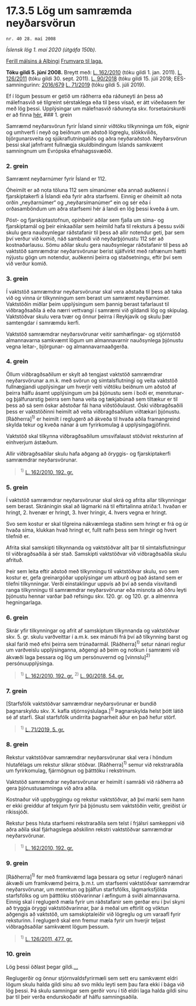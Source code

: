 # 17.3.5 Lög um samræmda neyðarsvörun

`nr. 40 28. maí 2008`

_Íslensk lög 1. maí 2020 (útgáfa 150b)._

[Ferill málsins á Alþingi](https://www.althingi.is/thingstorf/thingmalalistar-eftir-thingum/ferill/?ltg=135&mnr=191)
[Frumvarp til laga.](https://www.althingi.is/altext/135/s/0205.html)

**Tóku gildi 5. júní 2008.**
Breytt með:
[L. 162/2010](https://althingi.is/altext/stjt/2010.162.html) (tóku gildi 1. jan. 2011).
[L. 126/2011](https://althingi.is/altext/stjt/2011.126.html) (tóku gildi 30. sept. 2011).
[L. 90/2018](https://althingi.is/altext/stjt/2018.090.html) (tóku gildi 15. júlí 2018;
EES-samningurinn:
[2016/679](https://althingi.is/lagasafn/pdf/150b/i32016R0679.pdf) [L. 71/2019](https://althingi.is/altext/stjt/2019.071.html) (tóku gildi 5. júlí 2019).

Ef í lögum þessum er getið um ráðherra eða ráðuneyti án þess að málefnasvið sé tilgreint sérstaklega eða til þess vísað, er átt viðeðasem fer með lög þessi. Upplýsingar um málefnasvið ráðuneyta skv. forsetaúrskurði er að finna [hér.](2018119.md) ### 1. grein



Samræmd neyðarsvörun fyrir Ísland sinnir viðtöku tilkynninga um fólk, eignir og umhverfi í neyð og beiðnum um aðstoð lögreglu, slökkviliðs, björgunarsveita og sjúkraflutningaliðs og aðra neyðaraðstoð. Neyðarsvörun þessi skal jafnframt fullnægja skuldbindingum Íslands samkvæmt samningnum um Evrópska efnahagssvæðið.

### 2. grein



Samræmt neyðarnúmer fyrir Ísland er 112.

Óheimilt er að nota töluna 112 sem símanúmer eða annað auðkenni í fjarskiptakerfi á Íslandi eða fyrir aðra starfsemi. Einnig er óheimilt að nota orðin „neyðarnúmer“ og „neyðarsímanúmer“ ein og sér eða í orðasamböndum um aðra starfsemi hér á landi en lög þessi kveða á um.

Póst- og fjarskiptastofnun, opinberir aðilar sem fjalla um síma- og fjarskiptamál og þeir einkaaðilar sem heimild hafa til reksturs á þessu sviði skulu gera nauðsynlegar ráðstafanir til þess að allir notendur geti, þar sem því verður við komið, náð sambandi við neyðarþjónustu 112 sér að kostnaðarlausu. Sömu aðilar skulu gera nauðsynlegar ráðstafanir til þess að vaktstöð samræmdrar neyðarsvörunar berist sjálfvirkt með rafrænum hætti nýjustu gögn um notendur, auðkenni þeirra og staðsetningu, eftir því sem við verður komið.

### 3. grein



Í vaktstöð samræmdrar neyðarsvörunar skal vera aðstaða til þess að taka við og vinna úr tilkynningum sem berast um samræmt neyðarnúmer. Vaktstöðin miðlar þeim upplýsingum sem þannig berast tafarlaust til viðbragðsaðila á eða nærri vettvangi í samræmi við gildandi lög og skipulag. Vaktstöðvar skulu vera tvær og önnur þeirra í Reykjavík og skulu þær samtengdar í samræmdu kerfi.

Vaktstöð samræmdrar neyðarsvörunar veitir samhæfingar- og stjórnstöð almannavarna samkvæmt lögum um almannavarnir nauðsynlega þjónustu vegna leitar-, björgunar- og almannavarnaaðgerða.

### 4. grein



Öllum viðbragðsaðilum er skylt að tengjast vaktstöð samræmdrar neyðarsvörunar a.m.k. með svörun og símtalsflutningi og veita vaktstöð fullnægjandi upplýsingar um hverjir veiti viðtöku beiðnum um aðstoð af þeirra hálfu ásamt upplýsingum um þá þjónustu sem í boði er, menntunar- og þjálfunarstig þeirra sem hana veita og tækjabúnað sem tiltækur er til þess að sá sem óskar aðstoðar fái hana viðstöðulaust. Óski viðbragðsaðili þess er vaktstöðinni heimilt að veita viðbragðsaðilum víðtækari þjónustu. [Ráðherra]<sup>1)</sup> er heimilt í reglugerð að ákveða til hvaða aðila framangreind skylda tekur og kveða nánar á um fyrirkomulag á upplýsingagjöfinni.

Vaktstöð skal tilkynna viðbragðsaðilum umsvifalaust stöðvist reksturinn af einhverjum ástæðum.

Allir viðbragðsaðilar skulu hafa aðgang að öryggis- og fjarskiptakerfi samræmdrar neyðarsvörunar.

> <sup>1)</sup> [L. 162/2010, 192. gr.](https://althingi.is/altext/stjt/2010.162.html)

### 5. grein



Í vaktstöð samræmdrar neyðarsvörunar skal skrá og afrita allar tilkynningar sem berast. Skráningin skal að lágmarki ná til eftirtalinna atriða:1. hvaðan er hringt,
2. hvenær er hringt,
3. hver hringir,
4. hvers vegna er hringt.

Svo sem kostur er skal tilgreina nákvæmlega staðinn sem hringt er frá og úr hvaða síma, klukkan hvað hringt er, fullt nafn þess sem hringir og hvert tilefnið er.

Afrita skal samskipti tilkynnanda og vaktstöðvar allt þar til símtalsflutningur til viðbragðsaðila á sér stað. Samskipti vaktstöðvar við viðbragðsaðila skulu afrituð.

Þeir sem leita eftir aðstoð með tilkynningu til vaktstöðvar skulu, svo sem kostur er, gefa greinargóðar upplýsingar um atburð og það ástand sem er tilefni tilkynningar. Verði einstaklingur uppvís að því að senda vísvitandi ranga tilkynningu til samræmdrar neyðarsvörunar eða misnota að öðru leyti þjónustu hennar varðar það refsingu skv. 120. gr. og 120. gr. a almennra hegningarlaga.

### 6. grein



Skrár yfir tilkynningar og afrit af samskiptum tilkynnanda og vaktstöðvar skv. 5. gr. skulu varðveittar í a.m.k. sex mánuði frá því að tilkynning barst og skal farið með efni þeirra sem trúnaðarmál. [Ráðherra]<sup>1)</sup> setur nánari reglur um varðveislu upplýsinganna, aðgengi að þeim og notkun í samræmi við ákvæði laga þessara og lög um persónuvernd og [vinnslu]<sup>2)</sup> persónuupplýsinga.

> <sup>1)</sup> [L. 162/2010, 192. gr.](https://althingi.is/altext/stjt/2010.162.html) <sup>2)</sup> [L. 90/2018, 54. gr.](https://althingi.is/altext/stjt/2018.090.html#G54)

### 7. grein



[Starfsfólk vaktstöðvar samræmdrar neyðarsvörunar er bundið þagnarskyldu skv. X. kafla stjórnsýslulaga.]<sup>1)</sup> Þagnarskylda helst þótt látið sé af starfi. Skal starfsfólk undirrita þagnarheit áður en það hefur störf.

> <sup>1)</sup> [L. 71/2019, 5. gr.](https://althingi.is/altext/stjt/2019.071.html)

### 8. grein



Rekstur vaktstöðvar samræmdrar neyðarsvörunar skal vera í höndum hlutafélags um rekstur slíkrar stöðvar. [Ráðherra]<sup>1)</sup> semur við rekstraraðila um fyrirkomulag, fjármögnun og þátttöku í rekstrinum.

Vaktstöð samræmdrar neyðarsvörunar er heimilt í samráði við ráðherra að gera þjónustusamninga við aðra aðila.

Kostnaður við uppbyggingu og rekstur vaktstöðvar, að því marki sem hann er ekki greiddur af tekjum fyrir þá þjónustu sem vaktstöðin veitir, greiðist úr ríkissjóði.

Rekstur þess hluta starfsemi rekstraraðila sem telst í frjálsri samkeppni við aðra aðila skal fjárhagslega aðskilinn rekstri vaktstöðvar samræmdrar neyðarsvörunar.

> <sup>1)</sup> [L. 162/2010, 192. gr.](https://althingi.is/altext/stjt/2010.162.html)

### 9. grein



[Ráðherra]<sup>1)</sup> fer með framkvæmd laga þessara og setur í reglugerð nánari ákvæði um framkvæmd þeirra, þ.m.t. um starfsemi vaktstöðvar samræmdrar neyðarsvörunar, um menntun og þjálfun starfsfólks, lágmarksfjölda starfsfólks og um þátttöku stöðvarinnar í æfingum á sviði almannavarna. Einnig skal í reglugerð mæla fyrir um ráðstafanir sem gerðar eru í því skyni að tryggja öryggi vaktstöðvarinnar, þar á meðal um eftirlit og vöktun aðgengis að vaktstöð, um samskiptaleiðir við lögreglu og um varaafl fyrir reksturinn. Í reglugerð skal enn fremur mæla fyrir um hverjir teljast viðbragðsaðilar samkvæmt lögum þessum.

> <sup>1)</sup> [L. 126/2011, 477. gr.](https://althingi.is/altext/stjt/2011.126.html)

### 10. grein



Lög þessi öðlast þegar gildi.[…](https://www.althingi.is/lagasafn/leidbeiningar/)

Reglugerðir og önnur stjórnvaldsfyrirmæli sem sett eru samkvæmt eldri lögum skulu halda gildi sínu að svo miklu leyti sem þau fara ekki í bága við lög þessi. Þá skulu samningar sem gerðir voru í tíð eldri laga halda gildi sínu þar til þeir verða endurskoðaðir af hálfu samningsaðila.
